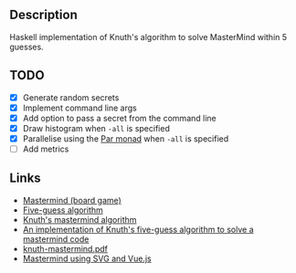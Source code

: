 ## Description

Haskell implementation of Knuth's algorithm to solve MasterMind within 5 guesses.

## TODO

* [x] Generate random secrets
* [x] Implement command line args
* [x] Add option to pass a secret from the command line
* [x] Draw histogram when `-all` is specified
* [x] Parallelise using the [Par monad](https://hackage.haskell.org/package/monad-par) when `-all` is specified
* [ ] Add metrics

## Links

* [Mastermind (board game)](https://en.wikipedia.org/wiki/Mastermind_(board_game))
* [Five-guess algorithm](https://en.wikipedia.org/wiki/Mastermind_(board_game)#Five-guess_algorithm)
* [Knuth's mastermind algorithm](https://math.stackexchange.com/questions/1192961/knuths-mastermind-algorithm)
* [An implementation of Knuth's five-guess algorithm to solve a mastermind code](https://gist.github.com/firebus/2153677)
* [knuth-mastermind.pdf](https://www.cs.uni.edu/~wallingf/teaching/cs3530/resources/knuth-mastermind.pdf)
* [Mastermind using SVG and Vue.js](https://github.com/taylorjg/mastermind-svg-vue)
